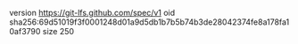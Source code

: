 version https://git-lfs.github.com/spec/v1
oid sha256:69d51019f3f0001248d01a9d5db1b7b5b74b3de28042374fe8a178fa10af3790
size 250
